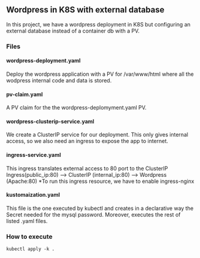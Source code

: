 ## Wordpress in K8S with external database
In this project, we have a wordpress deployment in K8S but configuring an external database instead of a container db with a PV.

### Files
#### wordpress-deployment.yaml
Deploy the wordpress application with a PV for /var/www/html where all the wodpress internal code and data is stored.

#### pv-claim.yaml
A PV claim for the the wordpress-deplomyment.yaml PV.

#### wordpress-clusterip-service.yaml
We create a ClusterIP service for our deployment. This only gives internal access, so we also need an ingress to expose the app to internet.

#### ingress-service.yaml
This ingress translates external access to 80 port to the ClusterIP
Ingress(public_ip:80) --> ClusterIP (internal_ip:80) --> Wordpress (Apache:80) 
*To run this ingress resource, we have to enable ingress-nginx

#### kustomaization.yaml
This file is the one executed by kubectl and creates in a declarative way the Secret needed for the mysql password. Moreover, executes the rest of listed .yaml files.

### How to execute
```
kubectl apply -k .
```

